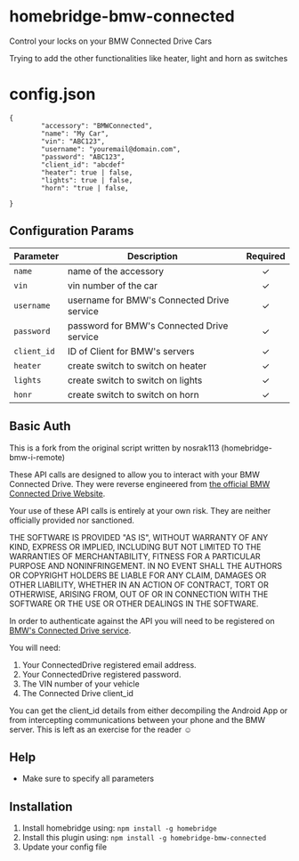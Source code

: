 # homebridge-bmw-connected
Control your locks on your BMW Connected Drive Cars

Trying to add the other functionalities like heater, light and horn as switches


# config.json

```
{
        "accessory": "BMWConnected",
        "name": "My Car",
        "vin": "ABC123",
        "username": "youremail@domain.com",
        "password": "ABC123",
        "client_id": "abcdef"
        "heater": true | false,
        "lights": true | false,
        "horn": "true | false,

}
```

## Configuration Params

|             Parameter            |                       Description                       | Required |
| -------------------------------- | ------------------------------------------------------- |:--------:|
| `name`                           | name of the accessory                                   |     ✓    |
| `vin`                            | vin number of the car                                   |     ✓    |
| `username`                       | username for BMW's Connected Drive service              |     ✓    |
| `password`                       | password for BMW's Connected Drive service              |     ✓    |
| `client_id`                      | ID of Client for BMW's servers                          |     ✓    |
| `heater`                         | create switch to switch on heater                       |     ✓    |
| `lights`                         | create switch to switch on lights                       |     ✓    |
| `honr`                           | create switch to switch on horn                         |     ✓    |


## Basic Auth

This is a fork from the original script written by nosrak113 (homebridge-bmw-i-remote)

These API calls are designed to allow you to interact with your BMW Connected Drive.  They were reverse engineered from [the official BMW Connected Drive Website](https://www.bmw-connecteddrive.com/).

Your use of these API calls is entirely at your own risk.  They are neither officially provided nor sanctioned.

THE SOFTWARE IS PROVIDED "AS IS", WITHOUT WARRANTY OF ANY KIND, EXPRESS OR IMPLIED, INCLUDING BUT NOT LIMITED TO THE WARRANTIES OF MERCHANTABILITY, FITNESS FOR A PARTICULAR PURPOSE AND NONINFRINGEMENT. IN NO EVENT SHALL THE AUTHORS OR COPYRIGHT HOLDERS BE LIABLE FOR ANY CLAIM, DAMAGES OR OTHER LIABILITY, WHETHER IN AN ACTION OF CONTRACT, TORT OR OTHERWISE, ARISING FROM, OUT OF OR IN CONNECTION WITH THE SOFTWARE OR THE USE OR OTHER DEALINGS IN THE SOFTWARE.

In order to authenticate against the API you will need to be registered on [BMW's Connected Drive service](https://www.bmw-connecteddrive.com/).

You will need:

1. Your ConnectedDrive registered email address.
2. Your ConnectedDrive registered password.
3. The VIN number of your vehicle
3. The Connected Drive client_id

You can get the client_id details from either decompiling the Android App or from intercepting communications between your phone and the BMW server.  This is left as an exercise for the reader ☺

## Help

  - Make sure to specify all parameters

## Installation

1. Install homebridge using: `npm install -g homebridge`
2. Install this plugin using: `npm install -g homebridge-bmw-connected`
3. Update your config file
